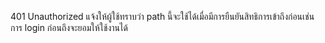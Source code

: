 401 Unauthorized แจ้งให้ผู้ใช้ทราบว่า path นี้จะใช้ได้เมื่อมีการยืนยันสิทธิการเข้าถึงก่อนเช่นการ login ก่อนถึงจะยอมให้ใช้งานได้
